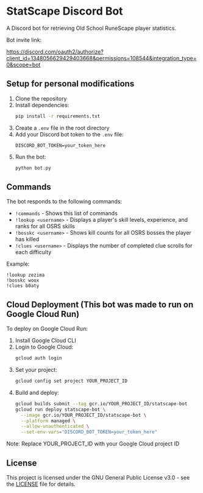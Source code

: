 # StatScape Discord Bot

A Discord bot for retrieving Old School RuneScape player statistics.

Bot invite link:

https://discord.com/oauth2/authorize?client_id=1348056629429403668&permissions=108544&integration_type=0&scope=bot

## Setup for personal modifications

1. Clone the repository
2. Install dependencies:
   ```bash
   pip install -r requirements.txt
   ```
3. Create a `.env` file in the root directory
4. Add your Discord bot token to the `.env` file:
   ```properties
   DISCORD_BOT_TOKEN=your_token_here
   ```
5. Run the bot:
   ```bash
   python bot.py
   ```

## Commands

The bot responds to the following commands:

* `!commands` - Shows this list of commands
* `!lookup <username>` - Displays a player's skill levels, experience, and ranks for all OSRS skills
* `!bosskc <username>` - Shows kill counts for all OSRS bosses the player has killed
* `!clues <username>` - Displays the number of completed clue scrolls for each difficulty

Example:
```
!lookup zezima
!bosskc woox
!clues b0aty
```

## Cloud Deployment (This bot was made to run on Google Cloud Run)

To deploy on Google Cloud Run:

1. Install Google Cloud CLI
2. Login to Google Cloud:
   ```bash
   gcloud auth login
   ```
3. Set your project:
   ```bash
   gcloud config set project YOUR_PROJECT_ID
   ```
4. Build and deploy:
   ```bash
   gcloud builds submit --tag gcr.io/YOUR_PROJECT_ID/statscape-bot
   gcloud run deploy statscape-bot \
     --image gcr.io/YOUR_PROJECT_ID/statscape-bot \
     --platform managed \
     --allow-unauthenticated \
     --set-env-vars="DISCORD_BOT_TOKEN=your_token_here"
   ```

Note: Replace YOUR_PROJECT_ID with your Google Cloud project ID

## License

This project is licensed under the GNU General Public License v3.0 - see the [LICENSE](LICENSE) file for details.
